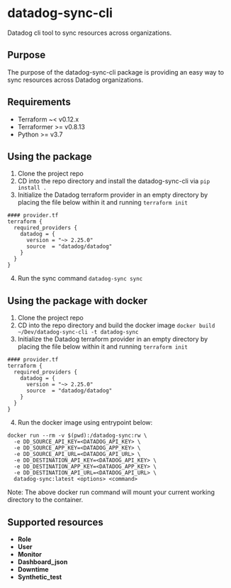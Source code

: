 # datadog-sync-cli
Datadog cli tool to sync resources across organizations.

## Purpose

The purpose of the datadog-sync-cli package is providing an easy way to sync resources across Datadog organizations.

## Requirements

- Terraform ~< v0.12.x
- Terraformer >= v0.8.13
- Python >= v3.7

## Using the package

1) Clone the project repo
2) CD into the repo directory and install the datadog-sync-cli via `pip install .`
3) Initialize the Datadog terraform provider in an empty directory by placing the file below within it and running `terraform init`
```hcl
#### provider.tf
terraform {
  required_providers {
    datadog = {
      version = "~> 2.25.0"
      source  = "datadog/datadog"
    }
  }
}
```
4) Run the sync command `datadog-sync sync`

## Using the package with docker
1) Clone the project repo
2) CD into the repo directory and build the docker image `docker build ~/Dev/datadog-sync-cli -t datadog-sync`
3) Initialize the Datadog terraform provider in an empty directory by placing the file below within it and running `terraform init`
```hcl
#### provider.tf
terraform {
  required_providers {
    datadog = {
      version = "~> 2.25.0"
      source  = "datadog/datadog"
    }
  }
}
```
4) Run the docker image using entrypoint below:
```
docker run --rm -v $(pwd):/datadog-sync:rw \
  -e DD_SOURCE_API_KEY=<DATADOG_API_KEY> \
  -e DD_SOURCE_APP_KEY=<DATADOG_APP_KEY> \
  -e DD_SOURCE_API_URL=<DATADOG_API_URL> \
  -e DD_DESTINATION_API_KEY=<DATADOG_API_KEY> \
  -e DD_DESTINATION_APP_KEY=<DATADOG_APP_KEY> \
  -e DD_DESTINATION_API_URL=<DATADOG_API_URL> \
  datadog-sync:latest <options> <command>
```
Note: The above docker run command will mount your current working directory to the container.

## Supported resources

- **Role**
- **User**
- **Monitor**
- **Dashboard_json**
- **Downtime**
- **Synthetic_test**
